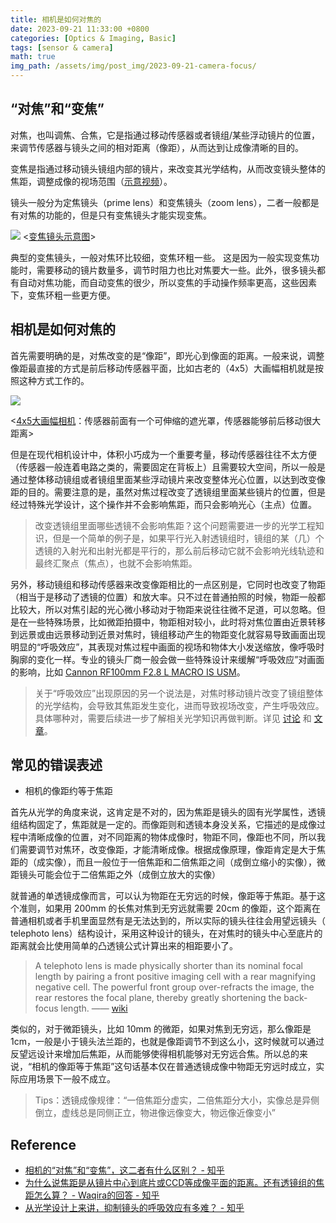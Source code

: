 ```yaml
---
title: 相机是如何对焦的
date: 2023-09-21 11:33:00 +0800
categories: [Optics & Imaging, Basic]
tags: [sensor & camera]
math: true
img_path: /assets/img/post_img/2023-09-21-camera-focus/
---
```



## “对焦”和“变焦”

对焦，也叫调焦、合焦，它是指通过移动传感器或者镜组/某些浮动镜片的位置，来调节传感器与镜头之间的相对距离（像距），从而达到让成像清晰的目的。

变焦是指通过移动镜头镜组内部的镜片，来改变其光学结构，从而改变镜头整体的焦距，调整成像的视场范围（[示意视频](https://www.zhihu.com/zvideo/1308522248530489344)）。

镜头一般分为定焦镜头（prime lens）和变焦镜头（zoom lens），二者一般都是有对焦的功能的，但是只有变焦镜头才能实现变焦。

![](相机的如何对焦的-20230810-114532.png)
<[变焦镜头示意图](https://www.wowoli.com/3344.html)>

典型的变焦镜头，一般对焦环比较细，变焦环粗一些。 这是因为一般实现变焦功能时，需要移动的镜片数量多，调节时阻力也比对焦要大一些。此外，很多镜头都有自动对焦功能，而自动变焦的很少，所以变焦的手动操作频率更高，这些因素下，变焦环粗一些更方便。

## 相机是如何对焦的

首先需要明确的是，对焦改变的是“像距”，即光心到像面的距离。一般来说，调整像距最直接的方式是前后移动传感器平面，比如古老的（4x5）大画幅相机就是按照这种方式工作的。

![](相机的如何对焦的-20230810-115655.png)

<[4x5大画幅相机](https://www.japancamerahunter.com/2014/04/introduction-4x5-large-format-photography/)：传感器前面有一个可伸缩的遮光罩，传感器能够前后移动很大距离>

但是在现代相机设计中，体积小巧成为一个重要考量，移动传感器往往不太方便（传感器一般连着电路之类的，需要固定在背板上）且需要较大空间，所以一般是通过整体移动镜组或者镜组里面某些浮动镜片来改变整体光心位置，以达到改变像距的目的。需要注意的是，虽然对焦过程改变了透镜组里面某些镜片的位置，但是经过特殊光学设计，这个操作并不会影响焦距，而只会影响光心（主点）位置。

> 改变透镜组里面哪些透镜不会影响焦距？这个问题需要进一步的光学工程知识，但是一个简单的例子是，如果平行光入射透镜组时，镜组的某（几）个透镜的入射光和出射光都是平行的，那么前后移动它就不会影响光线轨迹和最终汇聚点（焦点），也就不会影响焦距。

另外，移动镜组和移动传感器来改变像距相比的一点区别是，它同时也改变了物距（相当于是移动了透镜的位置）和放大率。只不过在普通拍照的时候，物距一般都比较大，所以对焦引起的光心微小移动对于物距来说往往微不足道，可以忽略。但是在一些特殊场景，比如微距拍摄中，物距相对较小，此时将对焦位置由近景转移到远景或由远景移动到近景对焦时，镜组移动产生的物距变化就容易导致画面出现明显的“呼吸效应”，其表现对焦过程中画面的视场和物体大小发送缩放，像呼吸时胸廓的变化一样。专业的镜头厂商一般会做一些特殊设计来缓解“呼吸效应”对画面的影响，比如 [Cannon RF100mm F2.8 L MACRO IS USM](https://www.canon.com.cn/product/rf100f28lisusm/)。

> 关于“呼吸效应”出现原因的另一个说法是，对焦时移动镜片改变了镜组整体的光学结构，会导致其焦距发生变化，进而导致视场改变，产生呼吸效应。具体哪种对，需要后续进一步了解相关光学知识再做判断。详见 [讨论](https://www.zhihu.com/question/51710043) 和 [文章](https://bobatkins.com/photography/technical/focus_breathing_focal_length_changes.html)。

## 常见的错误表述

- 相机的像距约等于焦距

首先从光学的角度来说，这肯定是不对的，因为焦距是镜头的固有光学属性，透镜组结构固定了，焦距就是一定的。而像距则和透镜本身没关系，它描述的是成像过程中清晰成像的位置，对不同距离的物体成像时，物距不同，像距也不同，所以我们需要调节对焦环，改变像距，才能清晰成像。根据成像原理，像距肯定是大于焦距的（成实像），而且一般位于一倍焦距和二倍焦距之间（成倒立缩小的实像），微距镜头可能会位于二倍焦距之外（成倒立放大的实像）

就普通的单透镜成像而言，可以认为物距在无穷远的时候，像距等于焦距。基于这个准则，如果用 200mm 的长焦对焦到无穷远就需要 20cm 的像距，这个距离在普通相机或者手机里面显然有是无法达到的，所以实际的镜头往往会用望远镜头（ telephoto lens）结构设计，采用这种设计的镜头，在对焦时的镜头中心至底片的距离就会比使用简单的凸透镜公式计算出来的相距要小了。

> A telephoto lens is made physically shorter than its nominal focal length by pairing a front positive imaging cell with a rear magnifying negative cell. The powerful front group over-refracts the image, the rear restores the focal plane, thereby greatly shortening the back-focus length. —— [wiki](https://en.wikipedia.org/wiki/History_of_photographic_lens_design#Further_reading)

类似的，对于微距镜头，比如 10mm 的微距，如果对焦到无穷远，那么像距是 1cm，一般是小于镜头法兰距的，也就是像距调节不到这么小，这时候就可以通过反望远设计来增加后焦距，从而能够使得相机能够对无穷远合焦。所以总的来说，“相机的像距等于焦距”这句话基本仅在普通透镜成像中物距无穷远时成立，实际应用场景下一般不成立。

>Tips：透镜成像规律：“一倍焦距分虚实，二倍焦距分大小，实像总是异侧倒立，虚线总是同侧正立，物进像远像变大，物远像近像变小”

## Reference

- [相机的“对焦”和“变焦”，这二者有什么区别？ - 知乎](https://zhuanlan.zhihu.com/p/268521844)
- [为什么说焦距是从镜片中心到底片或CCD等成像平面的距离。还有透镜组的焦距怎么算？ - Waqira的回答 - 知乎 ](https://www.zhihu.com/question/326478412/answer/700635030)
- [从光学设计上来讲，抑制镜头的呼吸效应有多难？ - 知乎](https://www.zhihu.com/question/51710043)
